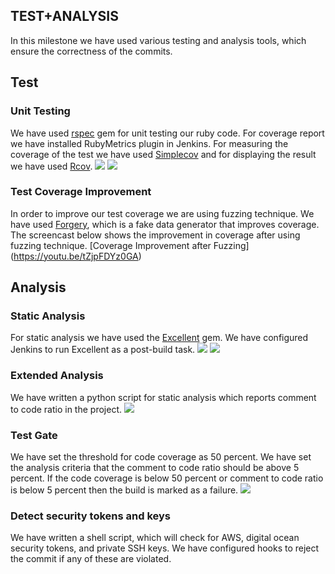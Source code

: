 ## TEST+ANALYSIS

In this milestone we have used various testing and analysis tools, which ensure the correctness of the commits.

## Test

### Unit Testing
We have used [rspec](http://rspec.info) gem for unit testing our ruby code. For coverage report we have installed RubyMetrics plugin in Jenkins. For measuring the coverage of the test we have used [Simplecov](https://rubygems.org/gems/simplecov/versions/0.10.0) and for displaying the result we have used [Rcov](https://rubygems.org/gems/rcov/versions/1.0.0).
![](https://github.com/gsrajadh/Devops-Project/blob/master/test%2Banalysis/screenshots/Test.png)
![](https://github.com/gsrajadh/Devops-Project/blob/master/test%2Banalysis/screenshots/CoverageReport.png)

### Test Coverage Improvement
In order to improve our test coverage we are using fuzzing technique. We have used  [Forgery](https://github.com/sevenwire/forgery), which is a fake data generator that improves coverage.
The screencast below shows the improvement in coverage after using fuzzing technique.
[Coverage Improvement after Fuzzing] (https://youtu.be/tZjpFDYz0GA)

## Analysis

### Static Analysis
For static analysis we have used the [Excellent](https://rubygems.org/gems/excellent) gem. We have configured Jenkins to run Excellent as a post-build task.
![](https://github.com/gsrajadh/Devops-Project/blob/master/test%2Banalysis/screenshots/Excellent-1.png)
![](https://github.com/gsrajadh/Devops-Project/blob/master/test%2Banalysis/screenshots/Excellent-2.png)


### Extended Analysis
We have written a python script for static analysis which reports comment to code ratio in the project.
![](https://github.com/gsrajadh/Devops-Project/blob/master/test%2Banalysis/screenshots/Extended%20analysis.png)

### Test Gate
We have set the threshold for code coverage as 50 percent. We have set the analysis criteria that the comment to code ratio should be above 5 percent. If the code coverage is below 50 percent or comment to code ratio is below 5 percent then the build is marked as a failure.
![](https://github.com/gsrajadh/Devops-Project/blob/master/test%2Banalysis/screenshots/Test%20and%20Analysis.png)

### Detect security tokens and keys
We have written a shell script, which will check for AWS, digital ocean security tokens, and private SSH keys. We have configured hooks to reject the commit if any of these are violated.
